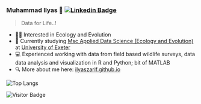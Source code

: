 ### Muhammad Ilyas 👋 [![Linkedin Badge](https://img.shields.io/badge/-blue?style=flat-square&logo=Linkedin&logoColor=white&link=https://www.linkedin.com/in/muhammad-ilyas-b0b733251/)](https://www.linkedin.com/in/muhammad-ilyas-b0b733251/)

> Data for Life..!


- 👩‍🔬 Interested in Ecology and Evolution
- 🔭 Currently studying [Msc Applied Data Science (Ecology and Evolution)](https://www.exeter.ac.uk/study/postgraduate/courses/mathematics/appdataeco/) at [University of Exeter](https://exeter.ac.uk)
- 💻 Experienced working with data from field based wildlife surveys, data data analysis and visualization in R and Python; bit of MATLAB
- 🔍 More about me here: [ilyaszarif.github.io](https://ilyaszarif.github.io/)


![Top Langs](https://github-readme-stats.vercel.app/api/top-langs/?username=ilyaszarif&hide=TeX&layout=compact)

![Visitor Badge](https://visitor-badge.laobi.icu/badge?page_id=ilyaszarif.ilyaszarif)
